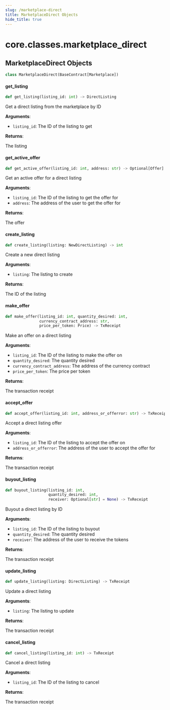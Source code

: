 ```yaml
---
slug: /marketplace-direct
title: MarketplaceDirect Objects
hide_title: true
---
```

<a id="core.classes.marketplace_direct"></a>

# core.classes.marketplace\_direct

<a id="core.classes.marketplace_direct.MarketplaceDirect"></a>

## MarketplaceDirect Objects

```python
class MarketplaceDirect(BaseContract[Marketplace])
```

<a id="core.classes.marketplace_direct.MarketplaceDirect.get_listing"></a>

#### get\_listing

```python
def get_listing(listing_id: int) -> DirectListing
```

Get a direct listing from the marketplace by ID

**Arguments**:

- `listing_id`: The ID of the listing to get

**Returns**:

The listing

<a id="core.classes.marketplace_direct.MarketplaceDirect.get_active_offer"></a>

#### get\_active\_offer

```python
def get_active_offer(listing_id: int, address: str) -> Optional[Offer]
```

Get an active offer for a direct listing

**Arguments**:

- `listing_id`: The ID of the listing to get the offer for
- `address`: The address of the user to get the offer for

**Returns**:

The offer

<a id="core.classes.marketplace_direct.MarketplaceDirect.create_listing"></a>

#### create\_listing

```python
def create_listing(listing: NewDirectListing) -> int
```

Create a new direct listing

**Arguments**:

- `listing`: The listing to create

**Returns**:

The ID of the listing

<a id="core.classes.marketplace_direct.MarketplaceDirect.make_offer"></a>

#### make\_offer

```python
def make_offer(listing_id: int, quantity_desired: int,
               currency_contract_address: str,
               price_per_token: Price) -> TxReceipt
```

Make an offer on a direct listing

**Arguments**:

- `listing_id`: The ID of the listing to make the offer on
- `quantity_desired`: The quantity desired
- `currency_contract_address`: The address of the currency contract
- `price_per_token`: The price per token

**Returns**:

The transaction receipt

<a id="core.classes.marketplace_direct.MarketplaceDirect.accept_offer"></a>

#### accept\_offer

```python
def accept_offer(listing_id: int, address_or_offerror: str) -> TxReceipt
```

Accept a direct listing offer

**Arguments**:

- `listing_id`: The ID of the listing to accept the offer on
- `address_or_offerror`: The address of the user to accept the offer for

**Returns**:

The transaction receipt

<a id="core.classes.marketplace_direct.MarketplaceDirect.buyout_listing"></a>

#### buyout\_listing

```python
def buyout_listing(listing_id: int,
                   quantity_desired: int,
                   receiver: Optional[str] = None) -> TxReceipt
```

Buyout a direct listing by ID

**Arguments**:

- `listing_id`: The ID of the listing to buyout
- `quantity_desired`: The quantity desired
- `receiver`: The address of the user to receive the tokens

**Returns**:

The transaction receipt

<a id="core.classes.marketplace_direct.MarketplaceDirect.update_listing"></a>

#### update\_listing

```python
def update_listing(listing: DirectListing) -> TxReceipt
```

Update a direct listing

**Arguments**:

- `listing`: The listing to update

**Returns**:

The transaction receipt

<a id="core.classes.marketplace_direct.MarketplaceDirect.cancel_listing"></a>

#### cancel\_listing

```python
def cancel_listing(listing_id: int) -> TxReceipt
```

Cancel a direct listing

**Arguments**:

- `listing_id`: The ID of the listing to cancel

**Returns**:

The transaction receipt
